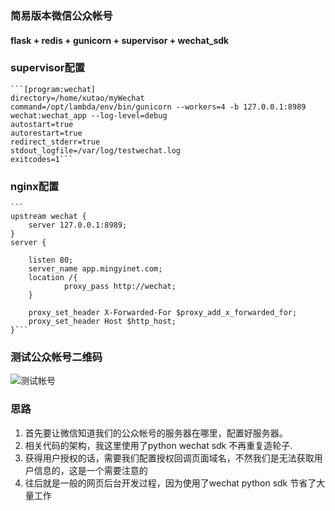 ### 简易版本微信公众帐号
####  flask + redis + gunicorn + supervisor + wechat_sdk

### supervisor配置
	```[program:wechat]
	directory=/home/xutao/myWechat
	command=/opt/lambda/env/bin/gunicorn --workers=4 -b 127.0.0.1:8989 	wechat:wechat_app --log-level=debug
	autostart=true
	autorestart=true
	redirect_stderr=true
	stdout_logfile=/var/log/testwechat.log
	exitcodes=1```
	
	
### nginx配置

	
	```
	upstream wechat {
        server 127.0.0.1:8989;
	}
	server {

        listen 80;
        server_name app.mingyinet.com;
        location /{
                proxy_pass http://wechat;
        }

        proxy_set_header X-Forwarded-For $proxy_add_x_forwarded_for;
        proxy_set_header Host $http_host;
	}```
	

### 测试公众帐号二维码

![测试帐号](http://data.ihaoyisheng.com/d93ac5208955af98f60c66a3419146ed.png)


### 思路

1. 首先要让微信知道我们的公众帐号的服务器在哪里，配置好服务器。
2. 相关代码的架构，我这里使用了python wechat sdk 不再重复造轮子.
3. 获得用户授权的话，需要我们配置授权回调页面域名，不然我们是无法获取用户信息的，这是一个需要注意的
4. 往后就是一般的网页后台开发过程，因为使用了wechat python sdk 节省了大量工作